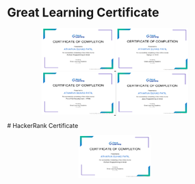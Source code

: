 # Great Learning Certificate

<p align="center">
        <a href="https://olympus.mygreatlearning.com/courses/12383/certificate">
            <img src="https://github.com/Atharvapatil-maker/atharva/blob/main/Screenshot%20(7).png" width=170 height=100/>
        </a>
        <a href="https://olympus.mygreatlearning.com/courses/40414/certificate">
            <img src="https://github.com/Atharvapatil-maker/atharva/blob/main/Screenshot%20(8).png" width=169 height=100 />
        </a>
        <a href="https://olympus.mygreatlearning.com/courses/12761/certificate">
            <img src="https://github.com/Atharvapatil-maker/atharva/blob/main/Screenshot%20(9).png" width=169 height=100 />
        </a>
        <a href="https://olympus.mygreatlearning.com/courses/12387/certificate">
            <img src="https://github.com/Atharvapatil-maker/atharva/blob/main/Screenshot%20(10).png" width=169 height=100 />
        </a>
    </p>
# HackerRank Certificate
<p align="center">
        <a href="https://www.hackerrank.com/certificates/b8b52a484b3e">
            <img src="https://github.com/Atharvapatil-maker/atharva/blob/main/Screenshot%20(7).png" width=170 height=100/>
        </a>


